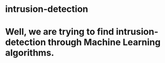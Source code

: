 # intrusion-detection

# Well, we are trying to find intrusion-detection through Machine Learning algorithms.
